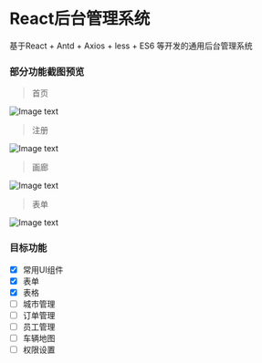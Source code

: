 # React后台管理系统
基于React + Antd + Axios + less + ES6 等开发的通用后台管理系统

### 部分功能截图预览
> 首页

![Image text](https://github.com/MarchYuanx/readme_image/blob/master/marchms/home.png)
> 注册

![Image text](https://github.com/MarchYuanx/readme_image/blob/master/marchms/reg.png)
> 画廊

![Image text](https://github.com/MarchYuanx/readme_image/blob/master/marchms/gallery.jpg)
> 表单

![Image text](https://github.com/MarchYuanx/readme_image/blob/master/marchms/table.png)

### 目标功能 

- [x] 常用UI组件  
- [x] 表单
- [x] 表格  
- [ ] 城市管理 
- [ ] 订单管理
- [ ] 员工管理 
- [ ] 车辆地图 
- [ ] 权限设置 
